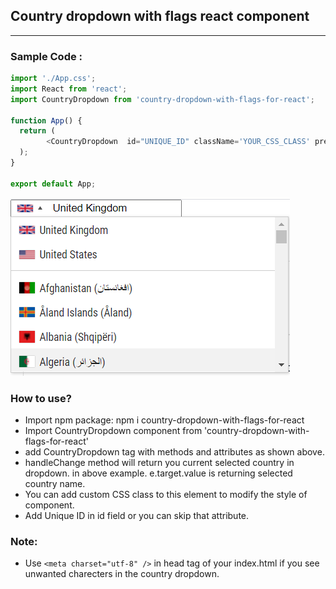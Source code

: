 ## Country dropdown with flags react component

--------------------------------------------------------
### Sample Code :

```Javascript
import './App.css';     
import React from 'react';  
import CountryDropdown from 'country-dropdown-with-flags-for-react';  

function App() {    
  return (  
    	<CountryDropdown  id="UNIQUE_ID" className='YOUR_CSS_CLASS' preferredCountries={['gb', 'us']}  value="" handleChange={e => console.log(e.target.value)}></CountryDropdown>   
  );    
}   

export default App;
```

![alt text](https://github.com/homesh123/country-dropdown-with-flags-for-react/blob/main/image.png)

### How to use?
- Import npm package: npm i country-dropdown-with-flags-for-react 
- Import CountryDropdown component from 'country-dropdown-with-flags-for-react' 
- add CountryDropdown tag with methods and attributes as shown above.
- handleChange method will return you current selected country in dropdown. 
in above example. e.target.value is returning selected country name.
- You can add custom CSS class to this element to modify the style of component.
- Add Unique ID in id field or you can skip that attribute.

### Note:
- Use ```<meta charset="utf-8" />``` in head tag of your index.html if you see unwanted charecters in the country dropdown.


